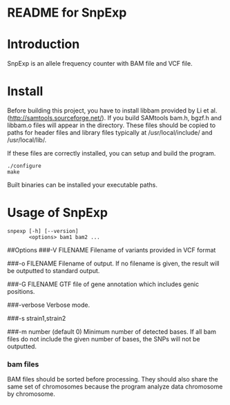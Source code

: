 README for SnpExp
======

# Introduction

SnpExp is an allele frequency counter with BAM file and VCF file.

# Install

Before building this project, you have to install libbam provided by Li et al. (http://samtools.sourceforge.net/). 
If you build SAMtools bam.h, bgzf.h and libbam.o files will appear in the directory.
These files should be copied to paths for header files and library files typically at /usr/local/include/ and /usr/local/lib/.

If these files are correctly installed, you can setup and build the program.

    ./configure
    make

Built binaries can be installed your executable paths.

# Usage of SnpExp

    snpexp [-h] [--version] 
           <options> bam1 bam2 ...

##Options
###-V FILENAME
Filename of variants provided in VCF format

###-o FILENAME
Filename of output. If no filename is given, the result will be outputted to standard output.

###-G FILENAME
GTF file of gene annotation which includes genic positions.

###-verbose
Verbose mode.

###-s strain1,strain2

###-m number (default 0)
Minimum number of detected bases. If all bam files do not include the given number of bases, the SNPs will not be outputted.

### bam files
BAM files should be sorted before processing. They should also share the same set of chromosomes because the program analyze data chromosome by chromosome.
	  